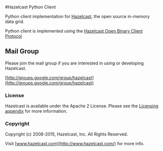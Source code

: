 #Hazelcast Python Client

Python client implementation for [Hazelcast](https://github.com/hazelcast/hazelcast), the open source in-memory data grid.

Python client is implemented using the [Hazelcast Open Binary Client Protocol](http://hazelcast.org/docs/protocol/1.0-developer-preview/client-protocol.html) 


## Mail Group

Please join the mail group if you are interested in using or developing Hazelcast.

[http://groups.google.com/group/hazelcast](http://groups.google.com/group/hazelcast)

### License

Hazelcast is available under the Apache 2 License. Please see the [Licensing appendix](http://docs.hazelcast.org/docs/latest/manual/html-single/hazelcast-documentation.html#license-questions) for more information.

### Copyright

Copyright (c) 2008-2015, Hazelcast, Inc. All Rights Reserved.

Visit [www.hazelcast.com](http://www.hazelcast.com/) for more info.